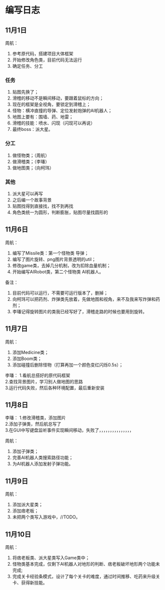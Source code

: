 # 编写日志

## 11月1日

周航：
   1. 参考原代码，搭建项目大体框架
   2. 开始修改角色类，目前代码无法运行
   3. 确定任务、分工
   
### 任务
   1. 贴图先换了；
   2. 滑稽的移动不是瞬间移动，要跟着鼠标的方向；
   3. 现在的框架是全视角，要锁定到滑稽上；
   4. 怪物：横冲直撞的导弹、定位发射炮弹的AI机器人；
   5. 地图上要有：围墙、药、地雷；
   6. 滑稽的技能：喷水、闪现（闪现可以再说）
   7. 最终boss：派大星。
   
### 分工
   1. 做怪物类；（周航）
   2. 做滑稽类；（李璠）
   3. 做地图类；（向柯玮）
   
### 其他
   1. 派大星可以再写
   2. 之后编一个故事背景
   3. 贴图找得到直接找，找不到再找
   4. 角色类统一为圆形，判断膨胀，贴图尽量找圆形的
   
## 11月6日

周航：
   1. 编写了Missile类：第一个怪物类 导弹；
   2. 编写了图片旋转、png图片背景透明的util；
   3. 修改game类，去掉几分机制，改为扣除血量机制；
   4. 开始编写AIRobot类，第二个怪物类 AI机器人。
   
备注：
1. 目前代码可以运行，不需要可运行版本了，删掉；
2. 向柯玮可以把药剂、炸弹类先放着，先做地图和视角，来不及我来写炸弹和药剂；
3. 李璠记得旋转图片的类我已经写好了，滑稽走路的时候也要用到旋转。

## 11月7日

周航：
   1. 添加Medicine类；
   2. 添加Boom类；
   3. 添加碰撞后删除怪物（打算再加一个颜色变红闪烁0.5s）；
   
李璠：
   1.看航总搭好的原代码框架                                                                                                                                                         
   2.查找背景图片，学习别人做地图的思路                                                                                                                                                  
   3.运行代码失败，然后各种环境配置，最后重新安装                                                                                                                                             
  
## 11月8日

李璠：
   1.修改滑稽类，添加图片                                                                                                                                                                                                                                                                                                                                                                                      
   2.添加子弹类，然后航总写了                                                                                                                                                            
   3.在GUI中写键盘监听事件实现瞬间移动，失败了，，，，，，，，，，，，，，，                                                                                                                             
   
周航：
   1. 添加子弹类；
   2. 完善AI机器人类搜索路径功能；
   3. 为AI机器人添加发射子弹功能。
   
## 11月9日

周航：
   1. 添加派大星类；
   2. 添加痞老板；
   3. 未把两个类写入游戏中，//TODO。
   
## 11月10日

周航：
   1. 将痞老板类、派大星类写入Game类中；
   2. 怪物类基本完成，仅剩下AI机器人对地形的判断、痞老板破坏地形两个功能未完成;
   3. 完成关卡经验条模式，设计了每个关卡的难度，通过时间推移、吃药来升级关卡、获得新技能。